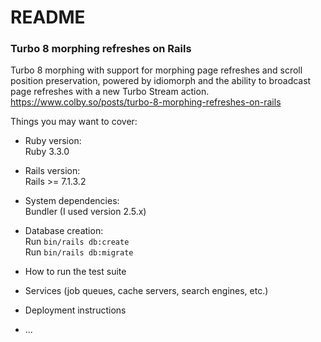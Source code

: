 # README

### Turbo 8 morphing refreshes on Rails

Turbo 8 morphing with support for morphing page refreshes and scroll position preservation, powered by idiomorph and the ability to broadcast page refreshes with a new Turbo Stream action.
https://www.colby.so/posts/turbo-8-morphing-refreshes-on-rails

Things you may want to cover:

* Ruby version:\
  Ruby 3.3.0

* Rails version:\
  Rails >= 7.1.3.2

* System dependencies:\
  Bundler (I used version 2.5.x)

* Database creation:\
  Run `bin/rails db:create`\
  Run `bin/rails db:migrate`

* How to run the test suite

* Services (job queues, cache servers, search engines, etc.)

* Deployment instructions

* ...
